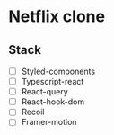# Netflix clone

## Stack
- [ ] Styled-components
- [ ] Typescript-react
- [ ] React-query
- [ ] React-hook-dom
- [ ] Recoil
- [ ] Framer-motion
